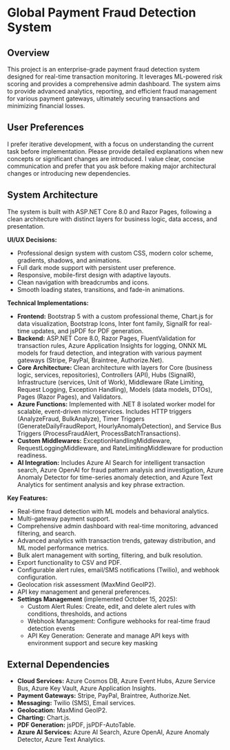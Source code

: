 # Global Payment Fraud Detection System

## Overview
This project is an enterprise-grade payment fraud detection system designed for real-time transaction monitoring. It leverages ML-powered risk scoring and provides a comprehensive admin dashboard. The system aims to provide advanced analytics, reporting, and efficient fraud management for various payment gateways, ultimately securing transactions and minimizing financial losses.

## User Preferences
I prefer iterative development, with a focus on understanding the current task before implementation. Please provide detailed explanations when new concepts or significant changes are introduced. I value clear, concise communication and prefer that you ask before making major architectural changes or introducing new dependencies.

## System Architecture
The system is built with ASP.NET Core 8.0 and Razor Pages, following a clean architecture with distinct layers for business logic, data access, and presentation.

**UI/UX Decisions:**
- Professional design system with custom CSS, modern color scheme, gradients, shadows, and animations.
- Full dark mode support with persistent user preference.
- Responsive, mobile-first design with adaptive layouts.
- Clean navigation with breadcrumbs and icons.
- Smooth loading states, transitions, and fade-in animations.

**Technical Implementations:**
- **Frontend:** Bootstrap 5 with a custom professional theme, Chart.js for data visualization, Bootstrap Icons, Inter font family, SignalR for real-time updates, and jsPDF for PDF generation.
- **Backend:** ASP.NET Core 8.0, Razor Pages, FluentValidation for transaction rules, Azure Application Insights for logging, ONNX ML models for fraud detection, and integration with various payment gateways (Stripe, PayPal, Braintree, Authorize.Net).
- **Core Architecture:** Clean architecture with layers for Core (business logic, services, repositories), Controllers (API), Hubs (SignalR), Infrastructure (services, Unit of Work), Middleware (Rate Limiting, Request Logging, Exception Handling), Models (data models, DTOs), Pages (Razor Pages), and Validators.
- **Azure Functions:** Implemented with .NET 8 isolated worker model for scalable, event-driven microservices. Includes HTTP triggers (AnalyzeFraud, BulkAnalyze), Timer Triggers (GenerateDailyFraudReport, HourlyAnomalyDetection), and Service Bus Triggers (ProcessFraudAlert, ProcessBatchTransactions).
- **Custom Middlewares:** ExceptionHandlingMiddleware, RequestLoggingMiddleware, and RateLimitingMiddleware for production readiness.
- **AI Integration:** Includes Azure AI Search for intelligent transaction search, Azure OpenAI for fraud pattern analysis and investigation, Azure Anomaly Detector for time-series anomaly detection, and Azure Text Analytics for sentiment analysis and key phrase extraction.

**Key Features:**
- Real-time fraud detection with ML models and behavioral analytics.
- Multi-gateway payment support.
- Comprehensive admin dashboard with real-time monitoring, advanced filtering, and search.
- Advanced analytics with transaction trends, gateway distribution, and ML model performance metrics.
- Bulk alert management with sorting, filtering, and bulk resolution.
- Export functionality to CSV and PDF.
- Configurable alert rules, email/SMS notifications (Twilio), and webhook configuration.
- Geolocation risk assessment (MaxMind GeoIP2).
- API key management and general preferences.
- **Settings Management** (implemented October 15, 2025):
  - Custom Alert Rules: Create, edit, and delete alert rules with conditions, thresholds, and actions
  - Webhook Management: Configure webhooks for real-time fraud detection events
  - API Key Generation: Generate and manage API keys with environment support and secure key masking

## External Dependencies
- **Cloud Services:** Azure Cosmos DB, Azure Event Hubs, Azure Service Bus, Azure Key Vault, Azure Application Insights.
- **Payment Gateways:** Stripe, PayPal, Braintree, Authorize.Net.
- **Messaging:** Twilio (SMS), Email services.
- **Geolocation:** MaxMind GeoIP2.
- **Charting:** Chart.js.
- **PDF Generation:** jsPDF, jsPDF-AutoTable.
- **Azure AI Services:** Azure AI Search, Azure OpenAI, Azure Anomaly Detector, Azure Text Analytics.
